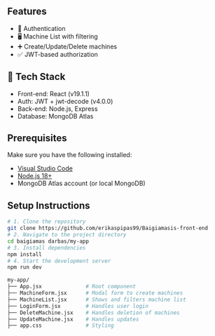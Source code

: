 ##  Features

- 🔐 Authentication
- 🖥️ Machine List with filtering
- ➕ Create/Update/Delete machines
- ✅ JWT-based authorization

## 🧰 Tech Stack

- Front-end: React (v19.1.1)
- Auth: JWT + jwt-decode (v4.0.0)
- Back-end: Node.js, Express
- Database: MongoDB Atlas

##  Prerequisites

Make sure you have the following installed:
- [Visual Studio Code](https://code.visualstudio.com/)
- [Node.js 18+](https://nodejs.org/)
- MongoDB Atlas account (or local MongoDB)

##  Setup Instructions
```bash
# 1. Clone the repository
git clone https://github.com/erikaspipas99/Baigiamasis-front-end
# 2. Navigate to the project directory
cd baigiamas darbas/my-app
# 3. Install dependencies
npm install
# 4. Start the development server
npm run dev

my-app/
├── App.jsx              # Root component
├── MachineForm.jsx      # Modal form to create machines
├── MachineList.jsx      # Shows and filters machine list
├── LoginForm.jsx        # Handles user login
├── DeleteMachine.jsx    # Handles deletion of machines
├── UpdateMachine.jsx    # Handles updates
├── app.css              # Styling
